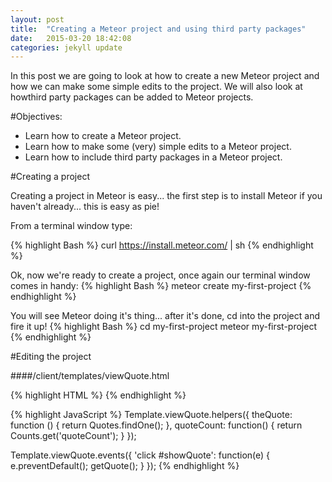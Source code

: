 ```yaml
---
layout: post
title:  "Creating a Meteor project and using third party packages"
date:   2015-03-20 18:42:08
categories: jekyll update
---
```

In this post we are going to look at how to create a new Meteor project and how we can make some simple edits to the  project.  We will also look at howthird party packages can be added to Meteor projects.

#Objectives:
* Learn how to create a Meteor project.
* Learn how to make some (very) simple edits to a Meteor project.
* Learn how to include third party packages in a Meteor project.

#Creating a project

Creating a project in Meteor is easy... the first step is to install Meteor if you haven't already... this is easy as pie!

From a terminal window type:

{% highlight Bash %}
curl https://install.meteor.com/ | sh
{% endhighlight %}

Ok, now we're ready to create a project, once again our terminal window comes in handy:
{% highlight Bash %}
meteor create my-first-project
{% endhighlight %}

You will see Meteor doing it's thing... after it's done, cd into the project and fire it up!
{% highlight Bash %}
cd my-first-project
meteor my-first-project
{% endhighlight %}

#Editing the project

####/client/templates/viewQuote.html

{% highlight HTML %}
<template name="viewQuote">
  <div class="view-quote">
    <div class="row">
      <div class="col-md-12">
        <a id="showQuote" href="#" class="btn btn-primary btn-lg">Show me another quote!</a>
      </div>
    </div>
  </div>
</template>
{% endhighlight %}

{% highlight JavaScript %}
Template.viewQuote.helpers({
  theQuote: function () {
    return Quotes.findOne();
  },
  quoteCount: function() {
    return Counts.get('quoteCount');
  }
});

Template.viewQuote.events({
  'click #showQuote': function(e) {
    e.preventDefault();
    getQuote();
  }
});
{% endhighlight %}